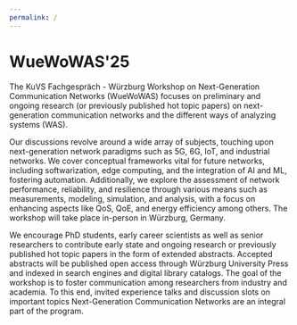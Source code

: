 ```yaml
---
permalink: /   
---
```

# WueWoWAS'25

The KuVS Fachgespräch - Würzburg Workshop on Next-Generation Communication Networks (WueWoWAS) focuses on preliminary and ongoing research (or previously published hot topic papers) on next-generation communication networks and the different ways of analyzing systems (WAS).

Our discussions revolve around a wide array of subjects, touching upon next-generation network paradigms such as 5G, 6G, IoT, and industrial networks. We cover conceptual frameworks vital for future networks, including softwarization, edge computing, and the integration of AI and ML, fostering automation. Additionally, we explore the assessment of network performance, reliability, and resilience through various means such as measurements, modeling, simulation, and analysis, with a focus on enhancing aspects like QoS, QoE, and energy efficiency among others. The workshop will take place in-person in Würzburg, Germany.

We encourage PhD students, early career scientists as well as senior researchers to contribute early state and ongoing research or previously published hot topic papers in the form of extended abstracts. Accepted abstracts will be published open access through Würzburg University Press and indexed in search engines and digital library catalogs. The goal of the workshop is to foster communication among researchers from industry and academia. To this end, invited experience talks and discussion slots on important topics Next-Generation Communication Networks are an integral part of the program.
